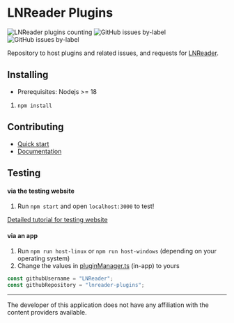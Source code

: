 # LNReader Plugins

<p>
<img alt="LNReader plugins counting" src="https://raw.githubusercontent.com/LNReader/lnreader-plugins/plugins/v2.1.0/total.svg">
<img alt="GitHub issues by-label"  src="https://img.shields.io/github/issues/lnreader/lnreader-plugins/Source%20Request?color=success&label=source%20requests">
<img  alt="GitHub issues by-label"  src="https://img.shields.io/github/issues/lnreader/lnreader-plugins/Bug?color=red&label=bugs">
</p>

Repository to host plugins and related issues, and requests for
[LNReader](https://github.com/LNReader/lnreader).

## Installing

-   Prerequisites: Nodejs >= 18

1. `npm install`

## Contributing

-   [Quick start](./docs/quickstart.md)
-   [Documentation](./docs/docs.md)

## Testing

#### via the testing website

1. Run `npm start` and open `localhost:3000` to test!

[Detailed tutorial for testing website](./docs/website-tutorial.md)

#### via an app

1. Run `npm run host-linux` or `npm run host-windows` (depending on your operating system)
2. Change the values in [pluginManager.ts](https://github.com/LNReader/lnreader/blob/master/src/plugins/pluginManager.ts) (in-app) to yours 

```ts
const githubUsername = "LNReader";
const githubRepository = "lnreader-plugins";
```

---

The developer of this application does not have any affiliation with the content providers available.
